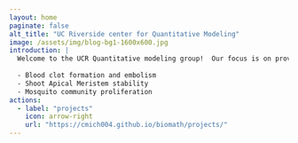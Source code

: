 ```yaml
---
layout: home
paginate: false
alt_title: "UC Riverside center for Quantitative Modeling"
image: /assets/img/blog-bg1-1600x600.jpg
introduction: |
  Welcome to the UCR Quantitative modeling group!  Our focus is on providing robust and multi-scale mathematical descriptions of various biological systems.  Our current focuses include models on 
  
  - Blood clot formation and embolism
  - Shoot Apical Meristem stability
  - Mosquito community proliferation
actions:
  - label: "projects"
    icon: arrow-right
    url: "https://cmich004.github.io/biomath/projects/"
---
```

